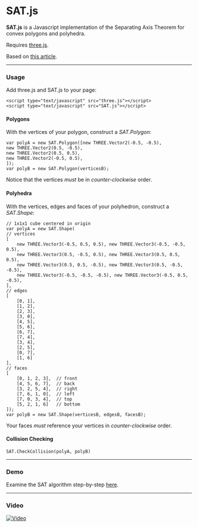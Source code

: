 SAT.js
=====

**SAT.js** is a Javascript implementation of the Separating Axis Theorem for convex polygons and polyhedra.

Requires [three.js](http://threejs.org/).

Based on [this article](http://www.geometrictools.com/Documentation/MethodOfSeparatingAxes.pdf).


----------

### Usage

Add three.js and SAT.js to your page:

	<script type="text/javascript" src="three.js"></script>
    <script type="text/javascript" src="SAT.js"></script>

#### Polygons

With the vertices of your polygon, construct a *SAT.Polygon*:

    var polyA = new SAT.Polygon([new THREE.Vector2(-0.5, -0.5), 
    new THREE.Vector2(0.5, -0.5),
    new THREE.Vector2(0.5, 0.5),
    new THREE.Vector2(-0.5, 0.5),
    ]);
    var polyB = new SAT.Polygon(verticesB);

Notice that the vertices *must* be in *counter-clockwise* order.

#### Polyhedra

With the vertices, edges and faces of your polyhedron, construct a *SAT.Shape*:

    // 1x1x1 cube centered in origin
    var polyA = new SAT.Shape(
    // vertices
    [
		new THREE.Vector3(-0.5, 0.5, 0.5), new THREE.Vector3(-0.5, -0.5, 0.5),
		new THREE.Vector3(0.5, -0.5, 0.5), new THREE.Vector3(0.5, 0.5, 0.5),
		new THREE.Vector3(0.5, 0.5, -0.5), new THREE.Vector3(0.5, -0.5, -0.5),
		new THREE.Vector3(-0.5, -0.5, -0.5), new THREE.Vector3(-0.5, 0.5, -0.5),
	],
	// edges
	[
		[0, 1], 
		[1, 2], 
		[2, 3], 
		[3, 0],
        [4, 5], 
        [5, 6], 
        [6, 7], 
        [7, 4],
        [3, 4], 
        [2, 5], 
        [0, 7], 
        [1, 6]
	],
	// faces
	[
        [0, 1, 2, 3],  // front
        [4, 5, 6, 7],  // back
        [3, 2, 5, 4],  // right
        [7, 6, 1, 0],  // left
        [7, 0, 3, 4],  // top
        [5, 2, 1, 6]   // bottom
    ]);
    var polyB = new SAT.Shape(verticesB, edgesB, facesB);

Your faces *must* reference your vertices in *counter-clockwise* order.

#### Collision Checking

	SAT.CheckCollision(polyA, polyB)



----------

### Demo

Examine the SAT algorithm step-by-step [here](http://pedroboechat.com/SAT.js/3D/main.html).

----------

### Video

[![Video](http://www.pedroboechat.com/images/SATjs-video-thumbnail.png)](https://www.youtube.com/watch?v=djKUDMbGMM4)
